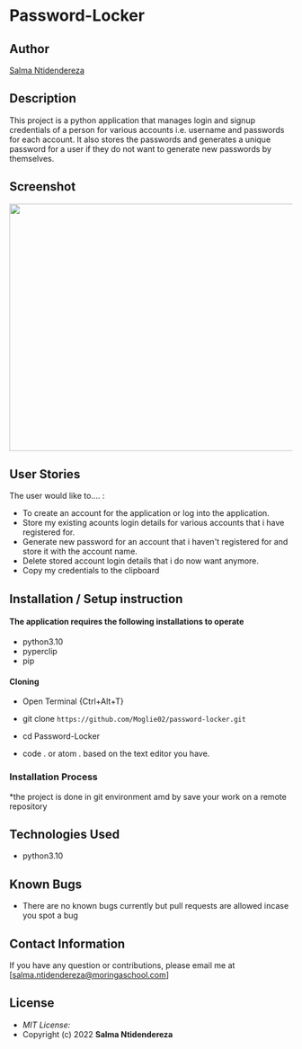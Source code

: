 # Password-Locker


## Author
[Salma Ntidendereza](https://github.com/Moglie02/password-locker.git)

## Description

This project is a python application that manages login and signup credentials of a person for various accounts i.e. username and passwords for each account. It also stores the passwords and generates a unique password for a user if they do not want to generate new passwords by themselves.

## Screenshot

<img src="https://github.com/Moglie02/password-locker.git/master/images.png" width="900px" height="440px">

## User Stories
The user would like to.... :
* To create an account for the application or log into the application.
* Store my existing acounts login details for various accounts that i have registered for.
* Generate new password for an account that i haven't registered for and store it with the account name.   
* Delete stored account login details that i do now want anymore.
* Copy my credentials to the clipboard


## Installation / Setup instruction

#### The application requires the following installations to operate 
* python3.10
* pyperclip
* pip

#### Cloning

* Open Terminal {Ctrl+Alt+T}

* git clone ```https://github.com/Moglie02/password-locker.git```

* cd Password-Locker

* code . or atom . based on the text editor you have.

### Installation Process
*the project is done in git environment amd by save your work on a remote repository

## Technologies Used

* python3.10

## Known Bugs
* There are no known bugs currently but pull requests are allowed incase you spot a bug

## Contact Information 

If you have any question or contributions, please email me at [salma.ntidendereza@moringaschool.com]

## License
* *MIT License:*
* Copyright (c) 2022 **Salma Ntidendereza**